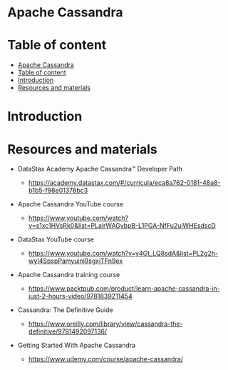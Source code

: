 # Apache Cassandra

# Table of content

<!-- TOC -->

- [Apache Cassandra](#apache-cassandra)
- [Table of content](#table-of-content)
- [Introduction](#introduction)
- [Resources and materials](#resources-and-materials)

<!-- /TOC -->
# Introduction

# Resources and materials

- DataStax Academy Apache Cassandra™ Developer Path
    - https://academy.datastax.com/#/curricula/eca8a762-0181-48a8-b1b5-f98e01376bc3

- Apache Cassandra YouTube course
    - https://www.youtube.com/watch?v=s1xc1HVsRk0&list=PLalrWAGybpB-L1PGA-NfFu2uiWHEsdscD

- DataStax YouTube course
    - https://www.youtube.com/watch?v=y4Gt_LQ8sdA&list=PL2g2h-wyI4SpspPamyuinj9sgxjTFn9ex

- Apache Cassandra training course
    - https://www.packtpub.com/product/learn-apache-cassandra-in-just-2-hours-video/9781839211454

- Cassandra: The Definitive Guide
    - https://www.oreilly.com/library/view/cassandra-the-definitive/9781492097136/

- Getting Started With Apache Cassandra
    - https://www.udemy.com/course/apache-cassandra/
